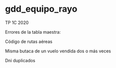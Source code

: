 # gdd_equipo_rayo
TP 1C 2020

Errores de la tabla maestra:

Código de rutas aéreas 

Misma butaca de un vuelo vendida dos o más veces

Dni duplicados 

